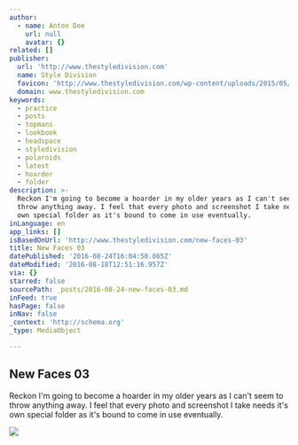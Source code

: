 ```yaml
---
author:
  - name: Anton Dee
    url: null
    avatar: {}
related: []
publisher:
  url: 'http://www.thestyledivision.com'
  name: Style Division
  favicon: 'http://www.thestyledivision.com/wp-content/uploads/2015/05/favicon2-copy.png'
  domain: www.thestyledivision.com
keywords:
  - practice
  - posts
  - topmans
  - lookbook
  - headspace
  - styledivision
  - polaroids
  - latest
  - hoarder
  - folder
description: >-
  Reckon I'm going to become a hoarder in my older years as I can't seem to
  throw anything away. I feel that every photo and screenshot I take needs it's
  own special folder as it's bound to come in use eventually.
inLanguage: en
app_links: []
isBasedOnUrl: 'http://www.thestyledivision.com/new-faces-03'
title: New Faces 03
datePublished: '2016-08-24T16:04:50.065Z'
dateModified: '2016-08-18T12:51:16.957Z'
via: {}
starred: false
sourcePath: _posts/2016-08-24-new-faces-03.md
inFeed: true
hasPage: false
inNav: false
_context: 'http://schema.org'
_type: MediaObject

---
```

<article style=""><h1>New Faces 03</h1><p>Reckon I'm going to become a hoarder in my older years as I can't seem to throw anything away. I feel that every photo and screenshot I take needs it's own special folder as it's bound to come in use eventually.</p><img src="http://www.thestyledivision.com/wp-content/uploads/2016/07/new-faces-style-division-6.jpg" /></article>